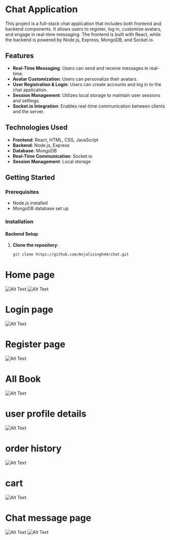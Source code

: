 # Chat Application

This project is a full-stack chat application that includes both frontend and backend components. It allows users to register, log in, customize avatars, and engage in real-time messaging. The frontend is built with React, while the backend is powered by Node.js, Express, MongoDB, and Socket.io.

## Features

- **Real-Time Messaging**: Users can send and receive messages in real-time.
- **Avatar Customization**: Users can personalize their avatars.
- **User Registration & Login**: Users can create accounts and log in to the chat application.
- **Session Management**: Utilizes local storage to maintain user sessions and settings.
- **Socket.io Integration**: Enables real-time communication between clients and the server.

## Technologies Used

- **Frontend**: React, HTML, CSS, JavaScript
- **Backend**: Node.js, Express
- **Database**: MongoDB
- **Real-Time Communication**: Socket.io
- **Session Management**: Local storage

## Getting Started

### Prerequisites

- Node.js installed
- MongoDB database set up

### Installation

#### Backend Setup

1. **Clone the repository**:
   ```bash
   git clone https://github.com/Anjalisingh44/chat.git
# Home page
![Alt Text](/frontend/public/homepage.png)
![Alt Text](/frontend/public/homepage2.png)
# Login page
![Alt Text](/frontend/public/signin.png)

# Register page
![Alt Text](/frontend/public/signuppage.png)
# All Book
![Alt Text](/frontend/public/Allbook.png)
# user profile details
![Alt Text](/frontend/public/userpanel.png)
# order history
![Alt Text](/frontend/public/Orderhistory.png)
# cart 
![Alt Text](/frontend/public/cart.png)


# Chat message page
![Alt Text](/frontend/myapp/public/chatmessage.png)
![Alt Text](/frontend/myapp/public/chatmessagetoanjali.png)
